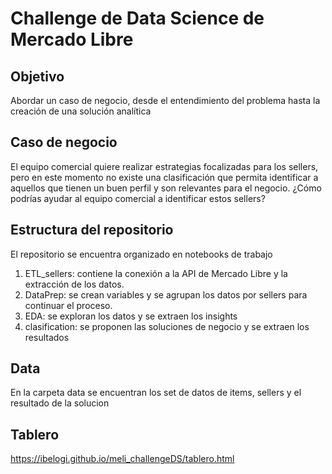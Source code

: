 # Challenge de Data Science de Mercado Libre

## Objetivo
Abordar un caso de negocio, desde el entendimiento del problema hasta la creación de una solución analítica

## Caso de negocio
El equipo comercial quiere realizar estrategias focalizadas para los sellers, pero en
este momento no existe una clasificación que permita identificar a aquellos que tienen
un buen perfil y son relevantes para el negocio. ¿Cómo podrías ayudar al equipo
comercial a identificar estos sellers?

## Estructura del repositorio

El repositorio se encuentra organizado en notebooks de trabajo
1. ETL_sellers: contiene la conexión a la API de Mercado Libre y la extracción de los datos.
2. DataPrep: se crean variables y se agrupan los datos por sellers para continuar el proceso.
3. EDA: se exploran los datos y se extraen los insights
4. clasification: se proponen las soluciones de negocio y se extraen los resultados

## Data
En la carpeta data se encuentran los set de datos de items, sellers y el resultado de la solucion

## Tablero
https://ibelogi.github.io/meli_challengeDS/tablero.html

